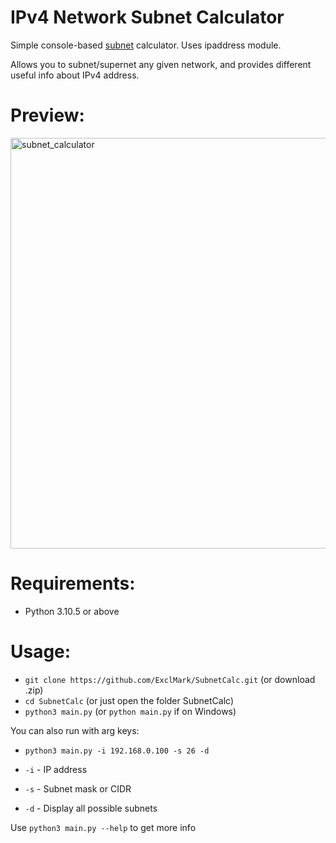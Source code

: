 # IPv4 Network Subnet Calculator
Simple console-based [subnet](https://en.wikipedia.org/wiki/Subnet) calculator. Uses ipaddress module.

Allows you to subnet/supernet any given network, and provides different useful info about IPv4 address.

# Preview:
<img width="657" alt="subnet_calculator" src="https://github.com/ExclMark/SubnetCalc/assets/43936063/e4cb9eeb-3669-4f5a-a4fe-640501e0e5dd">

# Requirements:
- Python 3.10.5 or above

# Usage:
- `git clone https://github.com/ExclMark/SubnetCalc.git` (or download .zip)
- `cd SubnetCalc` (or just open the folder SubnetCalc)
- `python3 main.py` (or `python main.py` if on Windows)

You can also run with arg keys:
- `python3 main.py -i 192.168.0.100 -s 26 -d`
  
- `-i` - IP address
- `-s` - Subnet mask or CIDR
- `-d` - Display all possible subnets

Use `python3 main.py --help` to get more info
